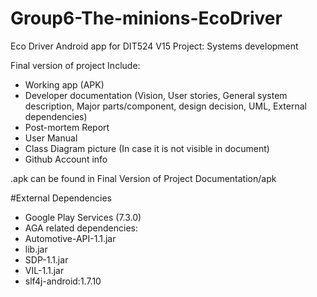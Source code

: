 # Group6-The-minions-EcoDriver
Eco Driver Android app for DIT524 V15 Project: Systems development

 Final version of project Include:
- Working app (APK) 
- Developer documentation (Vision, User stories, General system description, Major parts/component, design decision, UML, External dependencies)  
- Post-mortem Report
- User Manual
- Class Diagram picture (In case it is not visible in document) 
- Github Account info


.apk can be found in Final Version of Project Documentation/apk

#External Dependencies 
- Google Play Services (7.3.0)
- AGA related dependencies:
- Automotive-API-1.1.jar
- lib.jar
- SDP-1.1.jar
- VIL-1.1.jar
- slf4j-android:1.7.10
